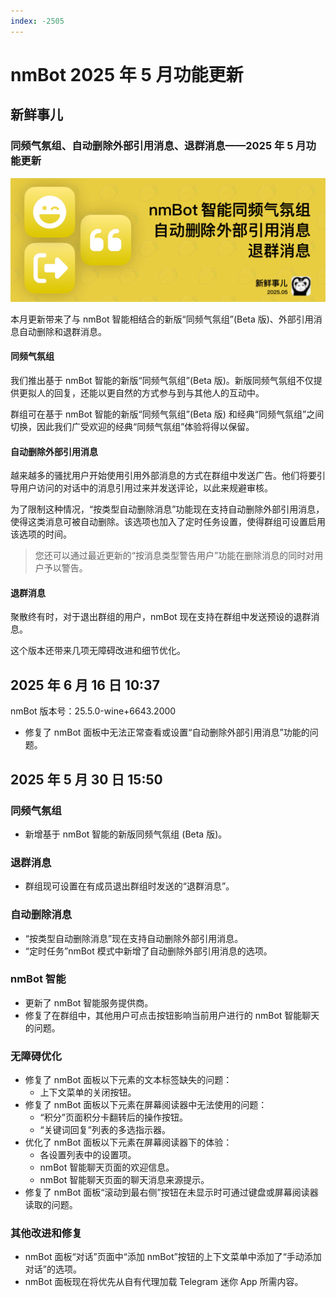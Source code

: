```yaml
---
index: -2505
---
```


# nmBot 2025 年 5 月功能更新

## 新鲜事儿

### 同频气氛组、自动删除外部引用消息、退群消息——2025 年 5 月功能更新

![](../img/update-pictures/nmbot-2505.png)

本月更新带来了与 nmBot 智能相结合的新版“同频气氛组”(Beta 版)、外部引用消息自动删除和退群消息。

#### 同频气氛组

我们推出基于 nmBot 智能的新版“同频气氛组”(Beta 版)。新版同频气氛组不仅提供更拟人的回复，还能以更自然的方式参与到与其他人的互动中。

群组可在基于 nmBot 智能的新版“同频气氛组”(Beta 版) 和经典“同频气氛组”之间切换，因此我们广受欢迎的经典“同频气氛组”体验将得以保留。

#### 自动删除外部引用消息

越来越多的骚扰用户开始使用引用外部消息的方式在群组中发送广告。他们将要引导用户访问的对话中的消息引用过来并发送评论，以此来规避审核。

为了限制这种情况，“按类型自动删除消息”功能现在支持自动删除外部引用消息，使得这类消息可被自动删除。该选项也加入了定时任务设置，使得群组可设置启用该选项的时间。

> 您还可以通过最近更新的“按消息类型警告用户”功能在删除消息的同时对用户予以警告。

#### 退群消息

聚散终有时，对于退出群组的用户，nmBot 现在支持在群组中发送预设的退群消息。

这个版本还带来几项无障碍改进和细节优化。

## 2025 年 6 月 16 日 10:37

nmBot 版本号：25.5.0-wine+6643.2000

- 修复了 nmBot 面板中无法正常查看或设置“自动删除外部引用消息”功能的问题。

## 2025 年 5 月 30 日 15:50

### 同频气氛组

- <nmbot-intelligence-icon></nmbot-intelligence-icon> 新增基于 nmBot 智能的新版同频气氛组 (Beta 版)。

### <nmbot-plus-icon></nmbot-plus-icon> 退群消息

- 群组现可设置在有成员退出群组时发送的“退群消息”。

### 自动删除消息

- “按类型自动删除消息”现在支持自动删除外部引用消息。
- “定时任务”nmBot 模式中新增了自动删除外部引用消息的选项。

### <nmbot-intelligence-icon></nmbot-intelligence-icon> nmBot 智能

- 更新了 nmBot 智能服务提供商。
- 修复了在群组中，其他用户可点击按钮影响当前用户进行的 nmBot 智能聊天的问题。

### 无障碍优化

- 修复了 nmBot 面板以下元素的文本标签缺失的问题：
  - 上下文菜单的关闭按钮。
- 修复了 nmBot 面板以下元素在屏幕阅读器中无法使用的问题：
  - “积分”页面积分卡翻转后的操作按钮。
  - “关键词回复”列表的多选指示器。
- 优化了 nmBot 面板以下元素在屏幕阅读器下的体验：
  - 各设置列表中的设置项。
  - nmBot 智能聊天页面的欢迎信息。
  - nmBot 智能聊天页面的聊天消息来源提示。
- 修复了 nmBot 面板“滚动到最右侧”按钮在未显示时可通过键盘或屏幕阅读器读取的问题。

### 其他改进和修复

- nmBot 面板“对话”页面中“添加 nmBot”按钮的上下文菜单中添加了“手动添加对话”的选项。
- nmBot 面板现在将优先从自有代理加载 Telegram 迷你 App 所需内容。

